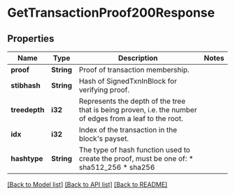 # GetTransactionProof200Response

## Properties

Name | Type | Description | Notes
------------ | ------------- | ------------- | -------------
**proof** | **String** | Proof of transaction membership. | 
**stibhash** | **String** | Hash of SignedTxnInBlock for verifying proof. | 
**treedepth** | **i32** | Represents the depth of the tree that is being proven, i.e. the number of edges from a leaf to the root. | 
**idx** | **i32** | Index of the transaction in the block's payset. | 
**hashtype** | **String** | The type of hash function used to create the proof, must be one of:  * sha512_256  * sha256 | 

[[Back to Model list]](../README.md#documentation-for-models) [[Back to API list]](../README.md#documentation-for-api-endpoints) [[Back to README]](../README.md)


